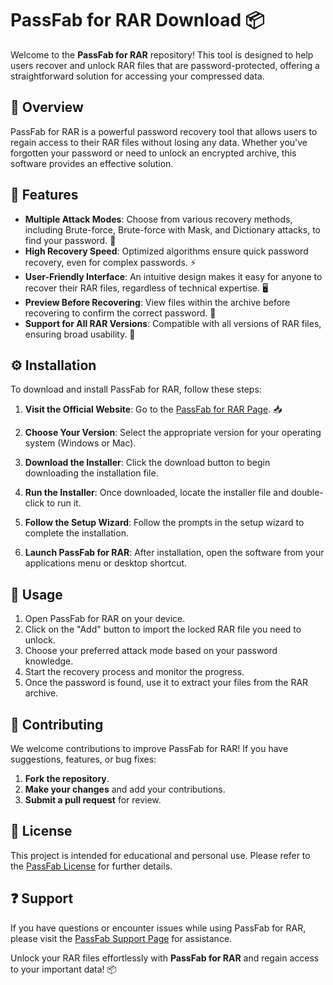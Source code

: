 # PassFab for RAR Download 📦

Welcome to the **PassFab for RAR** repository! This tool is designed to help users recover and unlock RAR files that are password-protected, offering a straightforward solution for accessing your compressed data.

## 📌 Overview  
PassFab for RAR is a powerful password recovery tool that allows users to regain access to their RAR files without losing any data. Whether you've forgotten your password or need to unlock an encrypted archive, this software provides an effective solution.

## 🌟 Features  
- **Multiple Attack Modes**: Choose from various recovery methods, including Brute-force, Brute-force with Mask, and Dictionary attacks, to find your password. 🔐  
- **High Recovery Speed**: Optimized algorithms ensure quick password recovery, even for complex passwords. ⚡  
- **User-Friendly Interface**: An intuitive design makes it easy for anyone to recover their RAR files, regardless of technical expertise. 🖥️  
- **Preview Before Recovering**: View files within the archive before recovering to confirm the correct password. 👀  
- **Support for All RAR Versions**: Compatible with all versions of RAR files, ensuring broad usability. 📂  

## ⚙️ Installation  
To download and install PassFab for RAR, follow these steps:

1. **Visit the Official Website**: Go to the [PassFab for RAR Page](https://www.passfab.com/products/rardownload.html). 📥  

2. **Choose Your Version**: Select the appropriate version for your operating system (Windows or Mac).

3. **Download the Installer**: Click the download button to begin downloading the installation file.

4. **Run the Installer**: Once downloaded, locate the installer file and double-click to run it.

5. **Follow the Setup Wizard**: Follow the prompts in the setup wizard to complete the installation.

6. **Launch PassFab for RAR**: After installation, open the software from your applications menu or desktop shortcut.

## 📖 Usage  
1. Open PassFab for RAR on your device.
2. Click on the "Add" button to import the locked RAR file you need to unlock.
3. Choose your preferred attack mode based on your password knowledge.
4. Start the recovery process and monitor the progress.
5. Once the password is found, use it to extract your files from the RAR archive.

## 🤝 Contributing  
We welcome contributions to improve PassFab for RAR! If you have suggestions, features, or bug fixes:

1. **Fork the repository**.
2. **Make your changes** and add your contributions.
3. **Submit a pull request** for review.

## 📜 License  
This project is intended for educational and personal use. Please refer to the [PassFab License](https://www.passfab.com/legal.html) for further details.

## ❓ Support  
If you have questions or encounter issues while using PassFab for RAR, please visit the [PassFab Support Page](https://www.passfab.com/support/index.html) for assistance.

Unlock your RAR files effortlessly with **PassFab for RAR** and regain access to your important data! 📦